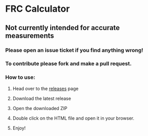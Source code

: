 # FRC Calculator 

## Not currently intended for accurate measurements 

### Please open an issue ticket if you find anything wrong!

### To contribute please fork and make a pull request. 

### How to use:

1. Head over to the [releases](https://github.com/PillageDev/frc-calculator/releases) page

2. Download the latest release

3. Open the downloaded ZIP

4. Double click on the HTML file and open it in your browser.  

5. Enjoy!
